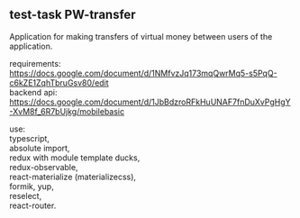 
## test-task PW-transfer  

Application for making transfers of virtual money between users of the application.  

requirements: https://docs.google.com/document/d/1NMfvzJq173mqQwrMq5-s5PqQ-c6kZE1ZqhTbruGsv80/edit  
backend api: https://docs.google.com/document/d/1JbBdzroRFkHuUNAF7fnDuXvPgHgY-XvM8f_6R7bUjkg/mobilebasic  


use:  
typescript,  
absolute import,  
redux with module template ducks,  
redux-observable,  
react-materialize (materializecss),  
formik, yup,  
reselect,  
react-router.


